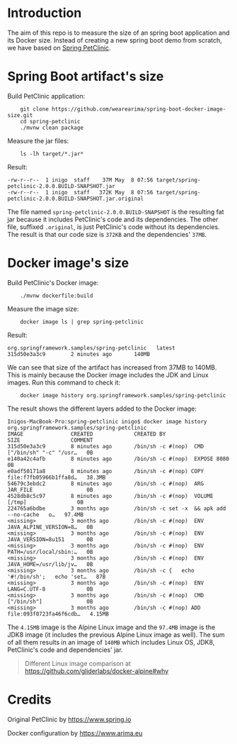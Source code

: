 # Introduction

The aim of this repo is to measure the size of an spring boot application and its Docker size. 
Instead of creating a new spring boot demo from scratch, we have based on 
[Spring PetClinic](https://github.com/spring-projects/spring-petclinic).

# Spring Boot artifact's size

Build PetClinic application:

```
    git clone https://github.com/wearearima/spring-boot-docker-image-size.git
    cd spring-petclinic
    ./mvnw clean package
```

Measure the jar files:

```
    ls -lh target/*.jar*
```

Result:

```
-rw-r--r--  1 inigo  staff    37M May  8 07:56 target/spring-petclinic-2.0.0.BUILD-SNAPSHOT.jar
-rw-r--r--  1 inigo  staff   372K May  8 07:56 target/spring-petclinic-2.0.0.BUILD-SNAPSHOT.jar.original
```

The file named `spring-petclinic-2.0.0.BUILD-SNAPSHOT` is the resulting fat jar because it includes
PetClinic's code and its dependencies. The other file, suffixed `.original`, is just PetClinic's code
without its dependencies. The result is that our code size is `372KB` and the dependencies' `37MB`. 

# Docker image's size

Build PetClinic's Docker image:

```
    ./mvnw dockerfile:build
```

Measure the image size:

```
    docker image ls | grep spring-petclinic
```

Result:

```
org.springframework.samples/spring-petclinic   latest              315d50e3a3c9        2 minutes ago       140MB
```

We can see that size of the artifact has increased from 37MB to 140MB. This is mainly because the 
Docker image includes the JDK and Linux images. Run this command to check it:

```
    docker image history org.springframework.samples/spring-petclinic
```

The result shows the different layers added to the Docker image:

```
Inigos-MacBook-Pro:spring-petclinic inigo$ docker image history org.springframework.samples/spring-petclinic
IMAGE               CREATED             CREATED BY                                      SIZE                COMMENT
315d50e3a3c9        8 minutes ago       /bin/sh -c #(nop)  CMD ["/bin/sh" "-c" "/usr…   0B                  
e140a42c4afb        8 minutes ago       /bin/sh -c #(nop)  EXPOSE 8080                  0B                  
e0adf50171a8        8 minutes ago       /bin/sh -c #(nop) COPY file:f7fb05966b1ffa8d…   38.3MB              
54679c3ebdc2        8 minutes ago       /bin/sh -c #(nop)  ARG JAR_FILE                 0B                  
4528db8c5c97        8 minutes ago       /bin/sh -c #(nop)  VOLUME [/tmp]                0B                  
224765a6bdbe        3 months ago        /bin/sh -c set -x  && apk add --no-cache   o…   97.4MB              
<missing>           3 months ago        /bin/sh -c #(nop)  ENV JAVA_ALPINE_VERSION=8…   0B                  
<missing>           3 months ago        /bin/sh -c #(nop)  ENV JAVA_VERSION=8u151       0B                  
<missing>           3 months ago        /bin/sh -c #(nop)  ENV PATH=/usr/local/sbin:…   0B                  
<missing>           3 months ago        /bin/sh -c #(nop)  ENV JAVA_HOME=/usr/lib/jv…   0B                  
<missing>           3 months ago        /bin/sh -c {   echo '#!/bin/sh';   echo 'set…   87B                 
<missing>           3 months ago        /bin/sh -c #(nop)  ENV LANG=C.UTF-8             0B                  
<missing>           3 months ago        /bin/sh -c #(nop)  CMD ["/bin/sh"]              0B                  
<missing>           3 months ago        /bin/sh -c #(nop) ADD file:093f0723fa46f6cdb…   4.15MB
```

The `4.15MB` image is the Alpine Linux image and the `97.4MB` image is the JDK8 image (it 
includes the previous Alpine Linux image as well). The sum of all them results in an image of
`140MB` which includes Linux OS, JDK8, PetClinic's code and dependencies' jar.  

> Different Linux image comparison at https://github.com/gliderlabs/docker-alpine#why 

# Credits

Original PetClinic by https://www.spring.io

Docker configuration by https://www.arima.eu
